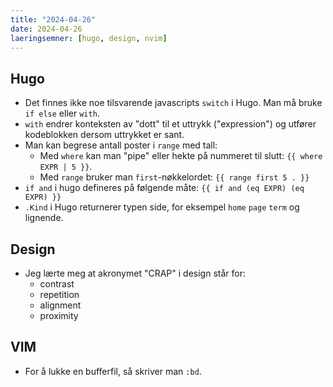 ```yaml
---
title: "2024-04-26"
date: 2024-04-26
laeringsemner: [hugo, design, nvim]
---
```

## Hugo
* Det finnes ikke noe tilsvarende javascripts `switch` i Hugo. Man må bruke `if else` eller `with`.
* `with` endrer konteksten av "dott" til et uttrykk ("expression") og utfører kodeblokken dersom uttrykket er sant.
* Man kan begrese antall poster i `range` med tall:
    * Med `where` kan man "pipe" eller hekte på nummeret til slutt: `{{ where EXPR | 5 }}`.
    * Med `range` bruker man `first`-nøkkelordet: `{{ range first 5 . }}`
* `if and` i hugo defineres på følgende måte: `{{ if and (eq EXPR) (eq EXPR) }}`
* `.Kind` i Hugo returnerer typen side, for eksempel `home` `page` `term` og lignende.

## Design
* Jeg lærte meg at akronymet "CRAP" i design står for:
    * contrast
    * repetition
    * alignment
    * proximity

## VIM
* For å lukke en bufferfil, så skriver man `:bd`.

